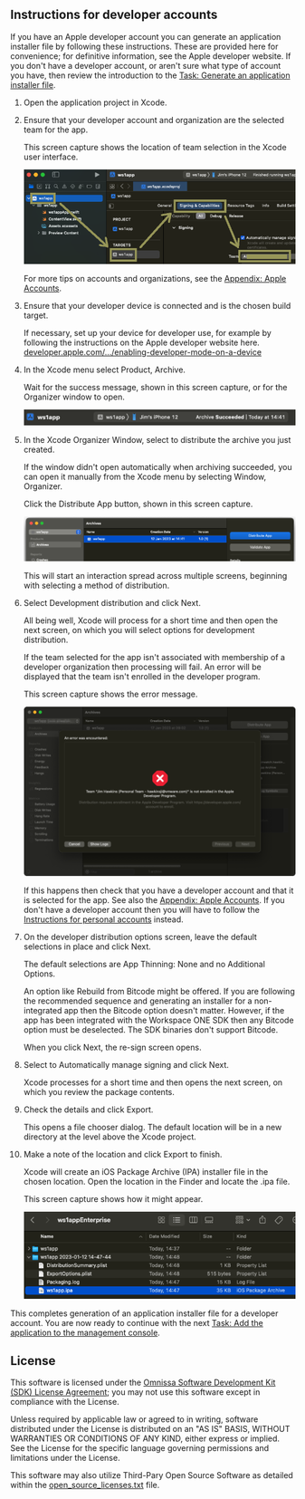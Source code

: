 ## Instructions for developer accounts
If you have an Apple developer account you can generate an application installer
file by following these instructions. These are provided here for convenience;
for definitive information, see the Apple developer website. If you don't have a
developer account, or aren't sure what type of account you have, then review the
introduction to the
[Task: Generate an application installer file](../readme.md).

1.  Open the application project in Xcode.

2.  Ensure that your developer account and organization are the selected team
    for the app.

    This screen capture shows the location of team selection in the Xcode user
    interface.

    ![**Screen Capture:** Xcode select team](Screen_XcodeTeam_Enterprise.png)

    For more tips on accounts and organizations, see the
    [Appendix: Apple Accounts](../../21Appendix_Apple-Accounts/readme.md).

3.  Ensure that your developer device is connected and is the chosen build
    target.

    If necessary, set up your device for developer use, for example by following
    the instructions on the Apple developer website here.  
    [developer.apple.com/…/enabling-developer-mode-on-a-device](https://developer.apple.com/documentation/xcode/enabling-developer-mode-on-a-device)

4.  In the Xcode menu select Product, Archive.

    Wait for the success message, shown in this screen capture, or for the
    Organizer window to open.

    ![**Screen Capture:** Xcode archive succeeded](Screen_XcodeArchiveSucceeded.png)

5.  In the Xcode Organizer Window, select to distribute the archive you just
    created.

    If the window didn't open automatically when archiving succeeded, you can
    open it manually from the Xcode menu by selecting Window, Organizer.

    Click the Distribute App button, shown in this screen capture.

    ![**Screen Capture:** Xcode distribute app](Screen_XcodeDistributeApp.png)

    This will start an interaction spread across multiple screens, beginning
    with selecting a method of distribution.

6.  Select Development distribution and click Next.

    All being well, Xcode will process for a short time and then open the next
    screen, on which you will select options for development distribution.

    If the team selected for the app isn't associated with membership of a
    developer organization then processing will fail. An error will be displayed
    that the team isn't enrolled in the developer program.

    This screen capture shows the error message.

    ![**Screen Capture:** Xcode distribution error](Screen_XcodeDistributionError.png)

    If this happens then check that you have a developer account and that it is
    selected for the app. See also the
    [Appendix: Apple Accounts](../../21Appendix_Apple-Accounts/readme.md). If
    you don't have a developer account then you will have to follow
    the [Instructions for personal accounts](../02Instructions-for-personal-accounts/readme.md)
    instead.

7.  On the developer distribution options screen, leave the default selections
    in place and click Next.

    The default selections are App Thinning: None and no Additional Options.

    An option like Rebuild from Bitcode might be offered. If you are following
    the recommended sequence and generating an installer for a non-integrated
    app then the Bitcode option doesn't matter. However, if the app has been
    integrated with the Workspace ONE SDK then any Bitcode option must be
    deselected. The SDK binaries don't support Bitcode.

    When you click Next, the re-sign screen opens.

8.  Select to Automatically manage signing and click Next.

    Xcode processes for a short time and then opens the next screen, on which
    you review the package contents.

9.  Check the details and click Export.

    This opens a file chooser dialog. The default location will be in a new
    directory at the level above the Xcode project.

10. Make a note of the location and click Export to finish.

    Xcode will create an iOS Package Archive (IPA) installer file in the chosen
    location. Open the location in the Finder and locate the .ipa file.

    This screen capture shows how it might appear.

    ![**Screen Capture:** Distribution folder with application installer in Finder](Screen_FinderDistributionFolder.png)

This completes generation of an application installer file for a developer
account. You are now ready to continue with the next
[Task: Add the application to the management console](../../05Task_Add-the-application-to-the-management-console/readme.md).

## License

This software is licensed under the [Omnissa Software Development Kit (SDK) License Agreement](https://static.omnissa.com/sites/default/files/omnissa-sdk-agreement.pdf); you may not use this software except in compliance with the License.

Unless required by applicable law or agreed to in writing, software distributed under the License is distributed on an "AS IS" BASIS, WITHOUT WARRANTIES OR CONDITIONS OF ANY KIND, either express or implied. See the License for the specific language governing permissions and limitations under the License.

This software may also utilize Third-Pary Open Source Software as detailed within the [open_source_licenses.txt](open_source_licenses.txt) file.
